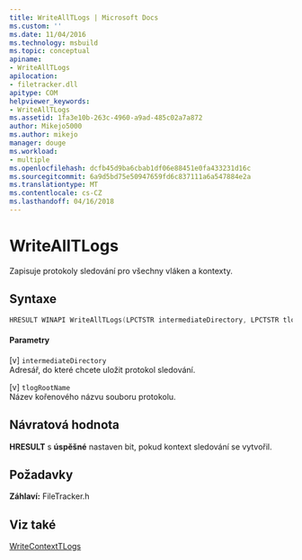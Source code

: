 ```yaml
---
title: WriteAllTLogs | Microsoft Docs
ms.custom: ''
ms.date: 11/04/2016
ms.technology: msbuild
ms.topic: conceptual
apiname:
- WriteAllTLogs
apilocation:
- filetracker.dll
apitype: COM
helpviewer_keywords:
- WriteAllTLogs
ms.assetid: 1fa3e10b-263c-4960-a9ad-485c02a7a872
author: Mikejo5000
ms.author: mikejo
manager: douge
ms.workload:
- multiple
ms.openlocfilehash: dcfb45d9ba6cbab1df06e88451e0fa433231d16c
ms.sourcegitcommit: 6a9d5bd75e50947659fd6c837111a6a547884e2a
ms.translationtype: MT
ms.contentlocale: cs-CZ
ms.lasthandoff: 04/16/2018
---
```

# <a name="writealltlogs"></a>WriteAllTLogs
Zapisuje protokoly sledování pro všechny vláken a kontexty.  
  
## <a name="syntax"></a>Syntaxe  
  
```cpp
HRESULT WINAPI WriteAllTLogs(LPCTSTR intermediateDirectory, LPCTSTR tlogRootName);  
```  
  
#### <a name="parameters"></a>Parametry  
 [v] `intermediateDirectory`  
 Adresář, do které chcete uložit protokol sledování.  
  
 [v] `tlogRootName`  
 Název kořenového názvu souboru protokolu.  
  
## <a name="return-value"></a>Návratová hodnota  
 **HRESULT** s **úspěšné** nastaven bit, pokud kontext sledování se vytvořil.  
  
## <a name="requirements"></a>Požadavky  
 **Záhlaví:** FileTracker.h  
  
## <a name="see-also"></a>Viz také  
 [WriteContextTLogs](../msbuild/writecontexttlogs.md)
